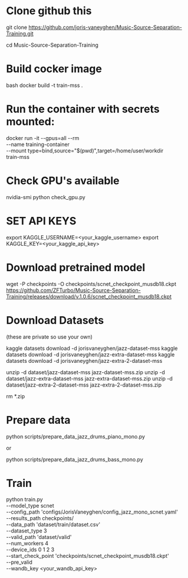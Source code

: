 # Clone github this

git clone https://github.com/joris-vaneyghen/Music-Source-Separation-Training.git

cd Music-Source-Separation-Training


# Build cocker image

bash
docker build -t train-mss .


# Run the container with secrets mounted:

docker run -it --gpus=all --rm \
  --name training-container \
  --mount type=bind,source="$(pwd)",target=/home/user/workdir \
  train-mss

# Check GPU's available
nvidia-smi
python check_gpu.py


# SET API KEYS

export KAGGLE_USERNAME=<your_kaggle_username>
export KAGGLE_KEY=<your_kaggle_api_key>

# Download pretrained model

wget -P checkpoints -O checkpoints/scnet_checkpoint_musdb18.ckpt https://github.com/ZFTurbo/Music-Source-Separation-Training/releases/download/v.1.0.6/scnet_checkpoint_musdb18.ckpt

# Download Datasets 

(these are private so use your own)

kaggle datasets download -d jorisvaneyghen/jazz-dataset-mss
kaggle datasets download -d jorisvaneyghen/jazz-extra-dataset-mss
kaggle datasets download -d jorisvaneyghen/jazz-extra-2-dataset-mss

unzip -d dataset/jazz-dataset-mss jazz-dataset-mss.zip
unzip -d dataset/jazz-extra-dataset-mss jazz-extra-dataset-mss.zip
unzip -d dataset/jazz-extra-2-dataset-mss jazz-extra-2-dataset-mss.zip

rm *.zip

# Prepare data

python scripts/prepare_data_jazz_drums_piano_mono.py

or 

python scripts/prepare_data_jazz_drums_bass_mono.py

# Train


python train.py \
    --model_type scnet \
    --config_path 'configs/JorisVaneyghen/config_jazz_mono_scnet.yaml' \
    --results_path checkpoints/ \
    --data_path 'dataset/train/dataset.csv' \
    --dataset_type 3 \
    --valid_path 'dataset/valid' \
    --num_workers 4 \
    --device_ids 0 1 2 3\
    --start_check_point 'checkpoints/scnet_checkpoint_musdb18.ckpt' \
    --pre_valid \
    --wandb_key <your_wandb_api_key>
